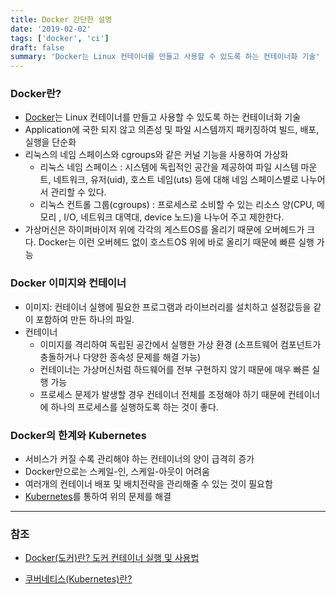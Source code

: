 ```yaml
---
title: Docker 간단한 설명
date: '2019-02-02'
tags: ['docker', 'ci']
draft: false
summary: 'Docker는 Linux 컨테이너를 만들고 사용할 수 있도록 하는 컨테이너화 기술'
---
```


### Docker란?

- [Docker](https://www.redhat.com/ko/topics/containers/what-is-docker)는 Linux 컨테이너를 만들고 사용할 수 있도록 하는 컨테이너화 기술
- Application에 국한 되지 않고 의존성 및 파일 시스템까지 패키징하여 빌드, 배포, 실행을 단순화
- 리눅스의 네임 스페이스와 cgroups와 같은 커널 기능을 사용하여 가상화
  - 리눅스 네임 스페이스 : 시스템에 독립적인 공간을 제공하여 파일 시스템 마운트, 네트워크, 유저(uid), 호스트 네임(uts) 등에 대해 네임 스페이스별로 나누어서 관리할 수 있다.
  - 리눅스 컨트롤 그룹(cgroups) : 프로세스로 소비할 수 있는 리소스 양(CPU, 메모리 , I/O, 네트워크 대역대, device 노드)을 나누어 주고 제한한다.
- 가상머신은 하이퍼바이저 위에 각각의 게스트OS를 올리기 때문에 오버헤드가 크다. Docker는 이런 오버헤드 없이 호스트OS 위에 바로 올리기 때문에 빠른 실행 가능

### Docker 이미지와 컨테이너

- 이미지: 컨테이너 실행에 필요한 프로그램과 라이브러리를 설치하고 설정값등을 같이 포함하여 만든 하나의 파일.
- 컨테이너
  - 이미지를 격리하여 독립된 공간에서 실행한 가상 환경 (소프트웨어 컴포넌트가 충돌하거나 다양한 종속성 문제를 해결 가능)
  - 컨테이너는 가상머신처럼 하드웨어를 전부 구현하지 않기 때문에 매우 빠른 실행 가능
  - 프로세스 문제가 발생할 경우 컨테이너 전체를 조정해야 하기 때문에 컨테이너에 하나의 프로세스를 실행하도록 하는 것이 좋다.

### Docker의 한계와 Kubernetes

- 서비스가 커질 수록 관리해야 하는 컨테이너의 양이 급격히 증가
- Docker만으로는 스케일-인, 스케일-아웃이 어려움
- 여러개의 컨테이너 배포 및 배치전략을 관리해줄 수 있는 것이 필요함
- [Kubernetes](https://www.redhat.com/ko/topics/containers/what-is-kubernetes)를 통하여 위의 문제를 해결

---

### 참조

- [Docker(도커)란? 도커 컨테이너 실행 및 사용법](https://www.redhat.com/ko/topics/containers/what-is-docker)

- [쿠버네티스(Kubernetes)란?](https://www.redhat.com/ko/topics/containers/what-is-kubernetes)
